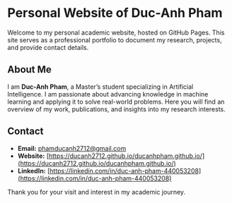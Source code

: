 # Personal Website of Duc-Anh Pham

Welcome to my personal academic website, hosted on GitHub Pages. This site serves as a professional portfolio to document my research, projects, and provide contact details.

## About Me

I am **Duc-Anh Pham**, a Master’s student specializing in Artificial Intelligence. I am passionate about advancing knowledge in machine learning and applying it to solve real-world problems. Here you will find an overview of my work, publications, and insights into my research interests.

## Contact

- **Email:** phamducanh2712@gmail.com  
- **Website:** [https://ducanh2712.github.io/ducanhpham.github.io/](https://ducanh2712.github.io/ducanhpham.github.io/)  
- **LinkedIn:** [https://linkedin.com/in/duc-anh-pham-440053208](https://linkedin.com/in/duc-anh-pham-440053208)  

Thank you for your visit and interest in my academic journey.
